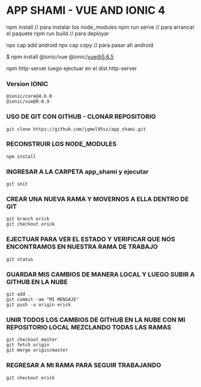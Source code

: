 # APP SHAMI - VUE AND IONIC 4
npm install    // para instalar los node_modules
npm run serve      // para arrancar el paquete
npm run build // para deployar

npx cap add android
npx cap copy // para pasar ah android

$ npm install @ionic/vue
@ionic/vue@5.6.5

npm http-server
luego ejectuar en el dist
http-server

### Version IONIC
```
@ionic/core@4.6.0
@ionic/vue@0.0.9
```
### USO DE GIT CON GITHUB - CLONAR REPOSITORIO
``` 
git clone https://github.com/jgmel95sz/app_shami.git
``` 
### RECONSTRUIR LOS NODE_MODULES
```
npm install
```
### INGRESAR A LA CARPETA app_shami y ejecutar
```
git init
```
### CREAR UNA NUEVA RAMA Y MOVERNOS A ELLA DENTRO DE GIT
```
git branch erick
git checkout erick
```
### EJECTUAR PARA VER EL ESTADO Y VERIFICAR QUE NOS ENCONTRAMOS EN NUESTRA RAMA DE TRABAJO
```
git status
```
### GUARDAR MIS CAMBIOS DE MANERA LOCAL Y LUEGO SUBIR A GITHUB EN LA NUBE
```
git add .
git commit -am "MI MENSAJE"
git push -u origin erick
``` 
### UNIR TODOS LOS CAMBIOS DE GITHUB EN LA NUBE CON MI REPOSITORIO LOCAL MEZCLANDO TODAS LAS RAMAS 
```
git checkout master
git fetch origin
git merge origin/master
``` 
### REGRESAR A MI RAMA PARA SEGUIR TRABAJANDO
```
git checkout erick
``` 





